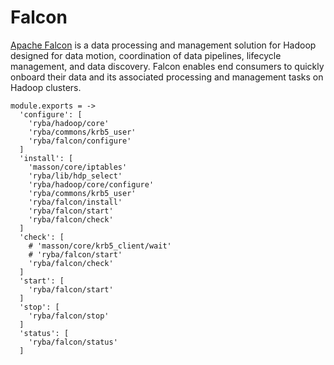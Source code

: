 
# Falcon

[Apache Falcon](http://falcon.apache.org) is a data processing and management solution for Hadoop designed
for data motion, coordination of data pipelines, lifecycle management, and data
discovery. Falcon enables end consumers to quickly onboard their data and its
associated processing and management tasks on Hadoop clusters.

    module.exports = -> 
      'configure': [
        'ryba/hadoop/core'
        'ryba/commons/krb5_user'
        'ryba/falcon/configure'  
      ]
      'install': [
        'masson/core/iptables'
        'ryba/lib/hdp_select'
        'ryba/hadoop/core/configure'
        'ryba/commons/krb5_user'
        'ryba/falcon/install'
        'ryba/falcon/start' 
        'ryba/falcon/check'
      ]
      'check': [
        # 'masson/core/krb5_client/wait'
        # 'ryba/falcon/start' 
        'ryba/falcon/check'
      ]
      'start': [
        'ryba/falcon/start' 
      ]
      'stop': [
        'ryba/falcon/stop'
      ]
      'status': [
        'ryba/falcon/status'
      ]

[falcon]: http://falcon.incubator.apache.org/
